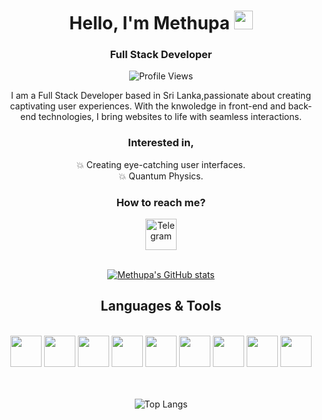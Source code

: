 <h1 align="center">Hello, I'm Methupa <img src="https://media.giphy.com/media/hvRJCLFzcasrR4ia7z/giphy.gif" width="30px"/></h1>
<h3 align="center">Full Stack Developer</h3>

<div align="center">
  
![Profile Views](https://komarev.com/ghpvc/?username=methupaPerera&color=blue)

</div>

<p align="center">
  I am a Full Stack Developer based in Sri Lanka,passionate about creating captivating user experiences. With the knwoledge in front-end and back-end technologies, I bring websites   to life with seamless interactions.
</p>

<h3 align="center">Interested in,</h3>

<div align="center">
  <div>💥 Creating eye-catching user interfaces.</div>
  <div>💥 Quantum Physics.</div>
</div>

<h3 align="center">How to reach me?</h3>

<div align="center">
<a href="https://t.me/methupaPerera">
  <img src="https://github.com/methupaPerera/methupaPerera/assets/108886352/1e1d0b0e-e2da-443e-b943-35b2ee1b6b2b" alt="Telegram" width="50">
</a>
</div>

<br>

<div align="center">
  
[![Methupa's GitHub stats](https://github-readme-stats.vercel.app/api?username=methupaPerera&hide=prs,contribs&show_icons=true&theme=tokyonight)](https://github.com/methupaPerera/github-readme-stats)

</div>

<h2 align="center">Languages & Tools</h2>
<br>
<div align="center">
  <img src="https://github.com/methupaPerera/methupaPerera/assets/108886352/7c06ebd2-73de-4247-a9fd-cb8ee6abdbb7" width="50" />
  <img src="https://github.com/methupaPerera/methupaPerera/assets/108886352/1f9824bf-fee0-4da4-b63a-d0e29ffa9199" width="50" />
  <img src="https://github.com/methupaPerera/methupaPerera/assets/108886352/cee36cbf-655c-4d5d-952f-f0ee93b28669" width="50" />
  <img src="https://github.com/methupaPerera/methupaPerera/assets/108886352/5a573fcd-7f7d-453c-8b10-bfb8d3c6647d" width="50" />
  <img src="https://github.com/methupaPerera/methupaPerera/assets/108886352/205cd49d-b61f-4a6b-8dd0-3a09f877eb86" width="50" />
  <img src="https://github.com/methupaPerera/methupaPerera/assets/108886352/47b948c8-8446-42ca-af9c-0ad83f6ed88d" width="50" />
  <img src="https://github.com/methupaPerera/methupaPerera/assets/108886352/a5500617-ea02-40a2-bb18-389b268aecc1" width="50" />
  <img src="https://github.com/methupaPerera/methupaPerera/assets/108886352/5b53e899-0d12-42b6-a9e9-8d7d58e700bd" width="50" />
  <img src="https://github.com/methupaPerera/methupaPerera/assets/108886352/78c88ee5-6373-4b63-950f-8a2149ac75ea" width="50" />
</div>
<br><br>
<div align="center">

![Top Langs](https://github-readme-stats.vercel.app/api/top-langs/?username=methupaPerera&layout=donut)
  
</div>
